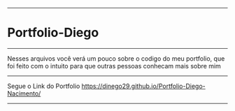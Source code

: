 _________________________________________
# Portfolio-Diego
_________________________________________
 Nesses arquivos você verá um pouco 
 sobre o codigo do meu portfolio, que 
 foi feito com o intuito para que outras
 pessoas conhecam mais sobre mim
_________________________________________
 Segue o Link do Portfolio
 https://dinego29.github.io/Portfolio-Diego-Nacimento/
_________________________________________
